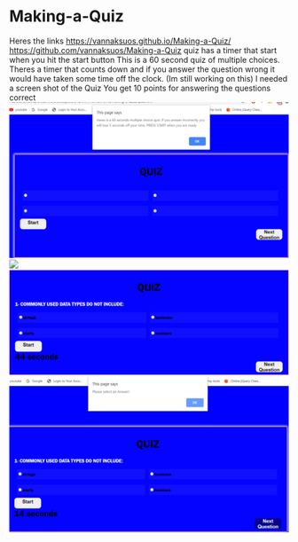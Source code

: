 # Making-a-Quiz
Heres the links https://vannaksuos.github.io/Making-a-Quiz/
https://github.com/vannaksuos/Making-a-Quiz
quiz has a timer that start when you hit the start button
This is a 60 second quiz of multiple choices.
Theres a timer that counts down and if you answer the question wrong it would have taken some time off the clock. (Im still working on this)
I needed a screen shot of the Quiz
You get 10 points for answering the questions correct
![](https://github.com/vannaksuos/Making-a-Quiz/blob/master/screenshots/Capture1.PNG)
![](https://github.com/vannaksuos/Making-a-Quiz/blob/master/screenshots/Capture2.PNG.)
![](https://github.com/vannaksuos/Making-a-Quiz/blob/master/screenshots/Capture3.PNG)
![](https://github.com/vannaksuos/Making-a-Quiz/blob/master/screenshots/Capture5.PNG)
